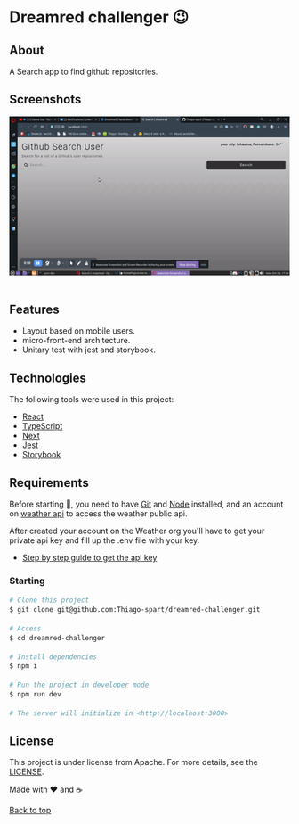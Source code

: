 # Dreamred challenger 😉

## About

A Search app to find github repositories.

## Screenshots

<div align="center" id="top">
  <img src=".github/images/site-overview.gif" alt="page overview" />
</div>
<br/>

## Features

- Layout based on mobile users.
- micro-front-end architecture.
- Unitary test with jest and storybook.

## Technologies

The following tools were used in this project:

- [React](https://pt-br.reactjs.org/)
- [TypeScript](https://typescriptlang.org/)
- [Next](https://nextjs.org)
- [Jest](https://jestjs.io/)
- [Storybook](https://storybook.js.org)

## Requirements

Before starting 🏁, you need to have [Git](https://git-scm.com) and [Node](https://nodejs.org/en/) installed, and an account on [weather api](https://www.weatherapi.com/) to access the weather public api.

After created your account on the Weather org you'll have to get your private api key and fill up the .env file with your key.

- [Step by step guide to get the api key](https://www.weatherapi.com/docs/)

### Starting

```bash
# Clone this project
$ git clone git@github.com:Thiago-spart/dreamred-challenger.git

# Access
$ cd dreamred-challenger

# Install dependencies
$ npm i

# Run the project in developer mode
$ npm run dev

# The server will initialize in <http://localhost:3000>
```

## License

This project is under license from Apache. For more details, see the [LICENSE](LICENSE).

Made with ❤️ and ☕

<a href="#top">Back to top</a>
